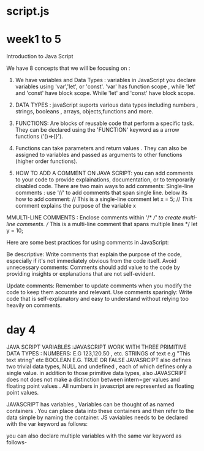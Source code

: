 # script.js
# week1 to 5 
Introduction to Java Script

We have 8 concepts that we will be focusing on : 
1. We have variables and Data Types : variables in JavaScript you declare variables using 'var','let', or 'const'. 'var' has function scope , while 'let' and 'const' have block scope. While 'let' and 'const' have block scope.
2. DATA TYPES : javaScript suports various data types including numbers , strings, booleans , arrays, objects,functions and more.
3. FUNCTIONS: Are blocks of reusable code that perform a specific task. They can be declared using the 'FUNCTION' keyword as a arrow functions ('()=>{}').
4. Functions can take parameters and return values . They can also be assigned to variables and passed as arguments to other functions (higher order functions).

5. HOW TO ADD A COMMENT ON JAVA SCRIPT: you can add comments to your code to provide explainations, documentation, or to temporarily disabled code. There are two main ways to add comments: Single-line comments : use '//' to add comments that span single line. below its how to add comment:
  // This is a single-line comment
let x = 5; // This comment explains the purpose of the variable x

MMULTI-LINE COMMENTS : Enclose comments within '/* */' to create multi-line comments. 
/* This is a multi-line comment
   that spans multiple lines */
let y = 10;

Here are some best practices for using comments in JavaScript:

Be descriptive: Write comments that explain the purpose of the code, especially if it's not immediately obvious from the code itself.
Avoid unnecessary comments: Comments should add value to the code by providing insights or explanations that are not self-evident.

Update comments: Remember to update comments when you modify the code to keep them accurate and relevant.
Use comments sparingly: Write code that is self-explanatory and easy to understand without relying too heavily on comments.

# day 4 
JAVA SCRIPT VARIABLES :JAVASCRIPT WORK WITH THREE PRIMITIVE DATA TYPES : 
NUMBERS: E.G 123,120.50 , etc.
STRINGS of text e.g "This text string" etc 
BOOLEAN E.G. TRUE OR FALSE 
JAVASRCIPT also defines two trivial data types, NULL and undefined , each of which defines only a single value. in addition to those primitive data types, also JAVASCRIPT does not does not make a distinction between intern=ger values and floating point values . All numbers in javascript are represented as floating point values.

JAVASCRIPT has variables , Variables can be thought of as named containers . You can place data into these containers and then refer to the data simple by naming the container. JS vaviables needs to be declared with the var keyword as follows: 
<script type = "text/javascript"> 
  <!--
    var money ;
    var name;
  //-->
</script>

you can also declare multiple variables with the same var keyword as follows- 
<script type= "text/javascript>
  <!--
  var money,name;
  </script>

  THIS IS HOW YOU CREATE A VARIABLE NAMED MONEY AND ASSIGN THE VALUE 2000.50 TO IT , YOU CAN ASSIGN A VALUE AT THE TIME OF INITIALIZATION AS FOLLOWS: 
  <script type ="text/javascript">
    <!--
      var nam ="Okuhle"
    var money;
    money=2000.50,

      Java is an untyped language it means that javascript variable can hold a value of any data type , you dont have to tell have to javascript during a variable declaration what type of value the variable will hold.

  # WEEK2 
    WEB DESIGN

    CALLIG ONE FUNCTION FROM ANOTHER FUNCTION
Function Definition: You define multiple functions, each with a specific task to perform.

Function Calls: Within one function, you can call another function to execute its task. This can be done using the function name followed by parentheses, optionally passing any required arguments.

Chaining Functions: By nesting function calls within each other, you can create a sequence of actions. The output of one function can serve as input for another function, allowing you to build more complex processes

    // Define three functions, each returning a string
function function1() {
    return "Hello";
}

function function2() {
    return "world!";
}

function function3() {
    return " How are you?";
}

// Define a main function that calls the three functions and concatenates their results
function mainFunction() {
    var result1 = function1();
    var result2 = function2();
    var result3 = function3();
    var finalResult = result1 + " " + result2 + result3;
    return finalResult;
}

// Call the main function and print the result
console.log(mainFunction()); // Output: Hello world! How are you?

  CREATING OBJECTS WITH USER-DEFINED FUNCTIONS:

    To create objects with user-defined functions in JavaScript, you can use constructor functions or ES6 class syntax. Constructor functions are traditional and widely used, while ES6 classes provide syntactic sugar over constructor functions. Here's how you can create objects using both approaches:

    
// Define a constructor function
function Person(name, age) {
    this.name = name;
    this.age = age;
}

// Add methods to the prototype of the constructor function
Person.prototype.greet = function() {
    return "Hello, my name is " + this.name + " and I am " + this.age + " years old.";
}

// Create instances of the Person object using the 'new' keyword
var person1 = new Person("John", 30);
var person2 = new Person("Alice", 25);

// Call methods on the objects
console.log(person1.greet()); // Output: Hello, my name is John and I am 30 years old.
console.log(person2.greet()); // Output: Hello, my name is Alice and I am 25 years old.

    JAVA EMAIL VALIDATION CODE EXPLAINED:

    

    
    
    
    

      



